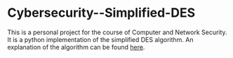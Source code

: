 # Cybersecurity--Simplified-DES

This is a personal project for the course of Computer and Network Security. It is a python implementation of the simplified DES algorithm. An explanation of the algorithm can be found [here](http://mercury.webster.edu/aleshunas/COSC%205130/G-SDES.pdf).
